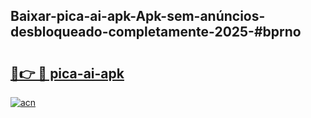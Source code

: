 ## Baixar-pica-ai-apk-Apk-sem-anúncios-desbloqueado-completamente-2025-#bprno

# <h2><a href="https://ainizakaria.my?title=pica-ai-apk&ref=22M">🔗👉 🔴 pica-ai-apk</a></h2>

[![acn](https://github.com/user-attachments/assets/0f9c940e-d8b0-45ae-aac7-cd30a18b3e1c)](https://ainizakaria.my?title=pica-ai-apk&ref=22M)

